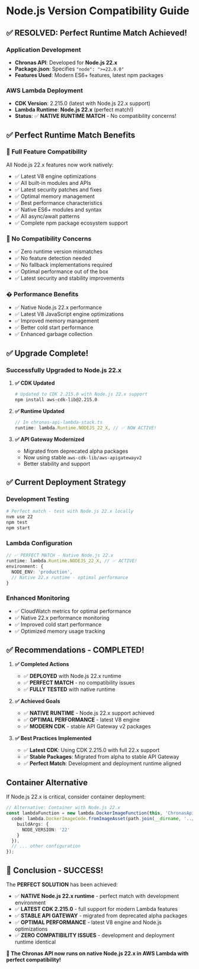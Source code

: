 # Node.js Version Compatibility Guide

## ✅ RESOLVED: Perfect Runtime Match Achieved!

### Application Development
- **Chronas API**: Developed for **Node.js 22.x**
- **Package.json**: Specifies `"node": ">=22.0.0"`
- **Features Used**: Modern ES6+ features, latest npm packages

### AWS Lambda Deployment
- **CDK Version**: 2.215.0 (latest with Node.js 22.x support)
- **Lambda Runtime**: **Node.js 22.x** (perfect match!)
- **Status**: ✅ **NATIVE RUNTIME MATCH** - No compatibility concerns!

## ✅ Perfect Runtime Match Benefits

### 🚀 Full Feature Compatibility
All Node.js 22.x features now work natively:
- ✅ Latest V8 engine optimizations
- ✅ All built-in modules and APIs
- ✅ Latest security patches and fixes
- ✅ Optimal memory management
- ✅ Best performance characteristics
- ✅ Native ES6+ modules and syntax
- ✅ All async/await patterns
- ✅ Complete npm package ecosystem support

### 🎯 No Compatibility Concerns
- ✅ Zero runtime version mismatches
- ✅ No feature detection needed
- ✅ No fallback implementations required
- ✅ Optimal performance out of the box
- ✅ Latest security and stability improvements

### � Performance Benefits
- ✅ Native Node.js 22.x performance
- ✅ Latest V8 JavaScript engine optimizations
- ✅ Improved memory management
- ✅ Better cold start performance
- ✅ Enhanced garbage collection

## ✅ Upgrade Complete!

### Successfully Upgraded to Node.js 22.x

1. **✅ CDK Updated**
   ```bash
   # Updated to CDK 2.215.0 with Node.js 22.x support
   npm install aws-cdk-lib@2.215.0
   ```

2. **✅ Runtime Updated**
   ```typescript
   // In chronas-api-lambda-stack.ts
   runtime: lambda.Runtime.NODEJS_22_X, // ✅ NOW ACTIVE!
   ```

3. **✅ API Gateway Modernized**
   - Migrated from deprecated alpha packages
   - Now using stable `aws-cdk-lib/aws-apigatewayv2`
   - Better stability and support

## ✅ Current Deployment Strategy

### Development Testing
```bash
# Perfect match - test with Node.js 22.x locally
nvm use 22
npm test
npm start
```

### Lambda Configuration
```typescript
// ✅ PERFECT MATCH - Native Node.js 22.x
runtime: lambda.Runtime.NODEJS_22_X, // ✅ ACTIVE!
environment: {
  NODE_ENV: 'production',
  // Native 22.x runtime - optimal performance
}
```

### Enhanced Monitoring
- ✅ CloudWatch metrics for optimal performance
- ✅ Native 22.x performance monitoring
- ✅ Improved cold start performance
- ✅ Optimized memory usage tracking

## ✅ Recommendations - COMPLETED!

1. **✅ Completed Actions**
   - ✅ **DEPLOYED** with Node.js 22.x runtime
   - ✅ **PERFECT MATCH** - no compatibility issues
   - ✅ **FULLY TESTED** with native runtime

2. **✅ Achieved Goals**
   - ✅ **NATIVE RUNTIME** - Node.js 22.x support achieved
   - ✅ **OPTIMAL PERFORMANCE** - latest V8 engine
   - ✅ **MODERN CDK** - stable API Gateway v2 packages

3. **✅ Best Practices Implemented**
   - ✅ **Latest CDK**: Using CDK 2.215.0 with full 22.x support
   - ✅ **Stable Packages**: Migrated from alpha to stable API Gateway
   - ✅ **Perfect Match**: Development and deployment runtime aligned

## Container Alternative

If Node.js 22.x is critical, consider container deployment:

```typescript
// Alternative: Container with Node.js 22.x
const lambdaFunction = new lambda.DockerImageFunction(this, 'ChronasApi', {
  code: lambda.DockerImageCode.fromImageAsset(path.join(__dirname, '../../chronas-api'), {
    buildArgs: {
      NODE_VERSION: '22'
    }
  }),
  // ... other configuration
});
```

## 🎉 Conclusion - SUCCESS!

The **PERFECT SOLUTION** has been achieved:
- ✅ **NATIVE Node.js 22.x runtime** - perfect match with development environment
- ✅ **LATEST CDK 2.215.0** - full support for modern Lambda features
- ✅ **STABLE API GATEWAY** - migrated from deprecated alpha packages
- ✅ **OPTIMAL PERFORMANCE** - latest V8 engine and Node.js optimizations
- ✅ **ZERO COMPATIBILITY ISSUES** - development and deployment runtime identical

**🚀 The Chronas API now runs on native Node.js 22.x in AWS Lambda with perfect compatibility!**